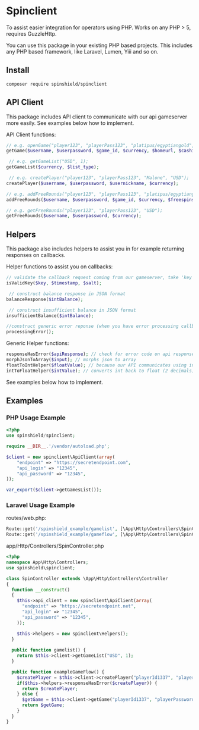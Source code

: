 # Spinclient
To assist easier integration for operators using PHP. Works on any PHP > 5, requires GuzzleHttp.

You can use this package in your existing PHP based projects. This includes any PHP based framework, like Laravel, Lumen, Yiii and so on.

## Install
`composer require spinshield/spinclient`

## API Client
This package includes API client to communicate with our api gameserver more easily. See examples below how to implement.

API Client functions:
```php
// e.g. openGame("player123", "playerPass123", "platipus/egyptiangold", "USD", "https://casino.com", "https://casino.com/deposit", 0, "en");
getGame($username, $userpassword, $game_id, $currency, $homeurl, $cashierurl, $play_for_fun, $lang);

 // e.g. getGameList("USD", 1);
getGameList($currency, $list_type);

 // e.g. createPlayer("player123", "playerPass123", "Malone", "USD");
createPlayer($username, $userpassword, $usernickname, $currency);

// e.g. addFreeRounds("player123", "playerPass123", "platipus/egyptiangold", "USD", 10, 0);
addFreeRounds($username, $userpassword, $game_id, $currency, $freespins, $betlevel); 

// e.g. getFreeRounds("player123", "playerPass123", "USD");
getFreeRounds($username, $userpassword, $currency); 
```

## Helpers
This package also includes helpers to assist you in for example returning responses on callbacks. 

Helper functions to assist you on callbacks:
```php
// validate the callback request coming from our gameserver, take 'key', 'timestamp' from each callback and salt from your apikey configuration in backoffice
isValidKey($key, $timestamp, $salt);

 // construct balance response in JSON format
balanceResponse($intBalance);

 // construct insufficient balance in JSON format
insufficientBalance($intBalance);

//construct generic error reponse (when you have error processing callback) in JSON format
processingError(); 
```

Generic Helper functions:
```php
responseHasError($apiResponse); // check for error code on api responses
morphJsonToArray($input); // morphs json to array
floatToIntHelper($floatValue); // because our API communicates using int value in cents, this can assist you to convert for example ($) 2.00 to 200 securely
intToFloatHelper($intValue); // converts int back to float (2 decimals)
```

See examples below how to implement.
## Examples
### PHP Usage Example
```php
<?php
use spinshield/spinclient;

require __DIR__.'/vendor/autoload.php';

$client = new spinclient\ApiClient(array(
    "endpoint" => "https://secretendpoint.com",
    "api_login" => "12345",
    "api_password" => "12345",
));

var_export($client->getGamesList());
```

### Laravel Usage Example
routes/web.php:
```php
Route::get('/spinshield_example/gamelist', [\App\Http\Controllers\SpinController::class, 'gamelist']);
Route::get('/spinshield_example/gameflow', [\App\Http\Controllers\SpinController::class, 'gameflow']);

```

app/Http/Controllers/SpinController.php
```php
<?php
namespace App\Http\Controllers;
use spinshield\spinclient;

class SpinController extends \App\Http\Controllers\Controller
{
  function __construct()
  {
    $this->api_client = new spinclient\ApiClient(array(
      "endpoint" => "https://secretendpoint.net",
      "api_login" => "12345",
      "api_password" => "12345",
    ));

    $this->helpers = new spinclient\Helpers();
  }
  
  public function gamelist() {
    return $this->client->getGameList("USD", 1);
  }

  public function exampleGameFlow() {
    $createPlayer = $this->client->createPlayer("playerId1337", "playerPassword", "Tiernan", "USD");
    if($this->helpers->responseHasError($createPlayer)) {
      return $createPlayer;
    } else {
      $getGame = $this->client->getGame("playerId1337", "playerPassword", "platipus/egyptiangold", "USD", "https://casino.com", "https://casino.com/deposit", 0, "en");
      return $getGame;
    }
  }
}
```





